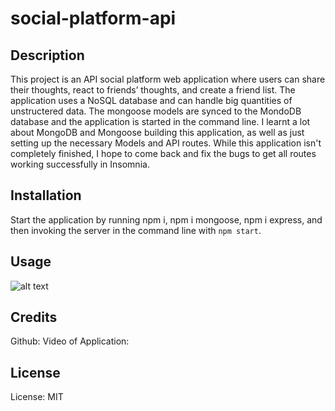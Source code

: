 # social-platform-api

## Description

This project is an API social platform web application where users can share their thoughts, react to friends’ thoughts, and create a friend list. The application uses a NoSQL database and can handle big quantities of unstructered data. The mongoose models are synced to the MondoDB database and the application is started in the command line. I learnt a lot about MongoDB and Mongoose building this application, as well as just setting up the necessary Models and API routes. While this application isn't completely finished, I hope to come back and fix the bugs to get all routes working successfully in Insomnia.

## Installation

Start the application by running npm i, npm i mongoose, npm i express, and then invoking the server in the command line with `npm start`.

## Usage

![alt text](assets/images/screenshot.png)

## Credits

Github:
Video of Application:

## License

License: MIT

